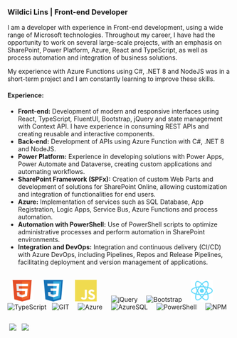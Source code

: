 ### Wildici Lins | Front-end Developer
I am a developer with experience in Front-end development, using a wide range of Microsoft technologies. Throughout my career, I have had the opportunity to work on several large-scale projects, with an emphasis on SharePoint, Power Platform, Azure, React and TypeScript, as well as process automation and integration of business solutions.

My experience with Azure Functions using C#, .NET 8 and NodeJS was in a short-term project and I am constantly learning to improve these skills.

#### Experience:

- **Front-end:** Development of modern and responsive interfaces using React, TypeScript, FluentUI, Bootstrap, jQuery and state management with Context API. I have experience in consuming REST APIs and creating reusable and interactive components.
- **Back-end:** Development of APIs using Azure Function with C#, .NET 8 and NodeJS.
- **Power Platform:** Experience in developing solutions with Power Apps, Power Automate and Dataverse, creating custom applications and automating workflows.
- **SharePoint Framework (SPFx):** Creation of custom Web Parts and development of solutions for SharePoint Online, allowing customization and integration of functionalities for end users.
- **Azure:** Implementation of services such as SQL Database, App Registration, Logic Apps, Service Bus, Azure Functions and process automation.
- **Automation with PowerShell:** Use of PowerShell scripts to optimize administrative processes and perform automation in SharePoint environments.
- **Integration and DevOps:** Integration and continuous delivery (CI/CD) with Azure DevOps, including Pipelines, Repos and Release Pipelines, facilitating deployment and version management of applications.
<br />
<div style="display: inline">
&nbsp;&nbsp;<img alt="HTML5" title="HTML5" height="50" width="50"
        src="https://raw.githubusercontent.com/devicons/devicon/master/icons/html5/html5-original.svg">&nbsp;&nbsp;
  &nbsp;&nbsp;<img alt="CSS3" title="CSS3" height="50" width="50"
        src="https://raw.githubusercontent.com/devicons/devicon/master/icons/css3/css3-original.svg">&nbsp;&nbsp;&nbsp;
  &nbsp;&nbsp;<img alt="JavaScript" title="JavaScript" height="50" width="50"
        src="https://raw.githubusercontent.com/devicons/devicon/master/icons/javascript/javascript-plain.svg">&nbsp;&nbsp;
&nbsp;&nbsp;
&nbsp;&nbsp;<img alt="jQuery" title="jQuery" height="50" width="50"
        src="https://cdn.jsdelivr.net/gh/devicons/devicon/icons/jquery/jquery-original.svg">&nbsp;&nbsp;
&nbsp;&nbsp;<img alt="Bootstrap" title="Bootstrap" height="50" width="50"
        src="https://cdn.jsdelivr.net/gh/devicons/devicon@latest/icons/bootstrap/bootstrap-original.svg">&nbsp;&nbsp;
&nbsp;&nbsp;<img alt="ReactJS" title="ReactJS" height="50" width="50"
        src="https://raw.githubusercontent.com/devicons/devicon/master/icons/react/react-original.svg">&nbsp;&nbsp;
&nbsp;&nbsp;
            <img alt="TypeScript" title="TypeScript" height="50" width="50" src="https://cdn.jsdelivr.net/gh/devicons/devicon@latest/icons/typescript/typescript-original.svg" />
&nbsp;&nbsp;<img alt="GIT" title="GIT" height="50" width="50"
        src="https://cdn.jsdelivr.net/gh/devicons/devicon/icons/git/git-original.svg" />&nbsp;&nbsp;
&nbsp;&nbsp;<img alt="Azure" title="Azure" height="50" width="50"
        src="https://cdn.jsdelivr.net/gh/devicons/devicon/icons/azure/azure-original.svg" />&nbsp;&nbsp;
&nbsp;&nbsp;<img alt="AzureSQL" title="AzureSQL" height="50" width="50"
        src="https://cdn.jsdelivr.net/gh/devicons/devicon@latest/icons/azuresqldatabase/azuresqldatabase-original.svg" />&nbsp;&nbsp;
&nbsp;&nbsp;<img alt="PowerShell" title="PowerShell" height="50" width="50"
        src="https://cdn.jsdelivr.net/gh/devicons/devicon@latest/icons/powershell/powershell-original.svg" />&nbsp;&nbsp;
&nbsp;&nbsp;<img alt="NPM" title="NPM" height="50" width="50"
        src="https://cdn.jsdelivr.net/gh/devicons/devicon@latest/icons/npm/npm-original-wordmark.svg" />&nbsp;&nbsp;
        
</div> 

##


&nbsp;<a href="https://www.linkedin.com/in/wildici/" target="_blank"><img
            src="https://img.shields.io/badge/-LinkedIn-%230077B5?style=for-the-badge&logo=linkedin&logoColor=white"
            target="_blank"></a>&nbsp;
&nbsp;<a href="mailto:wildici@hotmail.com"><img
            src="https://img.shields.io/badge/-Hotmail-%23333?style=for-the-badge&logo=gmail&logoColor=white"
            target="_blank"></a>
